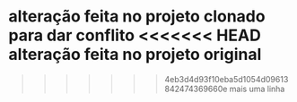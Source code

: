 alteração feita no projeto clonado para dar conflito
<<<<<<< HEAD
alteração feita no projeto original
=======
>>>>>>> 4eb3d4d93f10eba5d1054d09613842474369660e
mais uma linha

